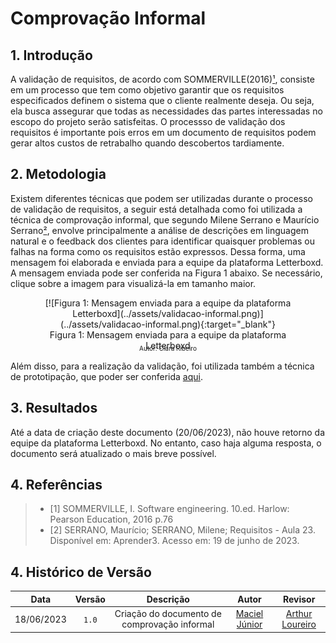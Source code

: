 # Comprovação Informal

## 1. Introdução

A validação de requisitos, de acordo com SOMMERVILLE(2016)[¹](#ancora1), consiste em um processo que tem como objetivo garantir que os requisitos especificados definem o sistema que o cliente realmente deseja. Ou seja, ela busca assegurar que todas as necessidades das partes interessadas no escopo do projeto serão satisfeitas. O processso de validação dos requisitos é importante pois erros em um documento de requisitos podem gerar altos custos de retrabalho quando descobertos tardiamente.

## 2. Metodologia

Existem diferentes técnicas que podem ser utilizadas durante o processo de validação de requisitos, a seguir está detalhada como foi utilizada a técnica de comprovação informal, que segundo Milene Serrano e Maurício Serrano[²](#ancora2), envolve principalmente a análise de descrições em linguagem natural e o feedback dos clientes para identificar quaisquer problemas ou falhas na forma como os requisitos estão expressos. Dessa forma, uma mensagem foi elaborada e enviada para a equipe da plataforma Letterboxd. A mensagem enviada pode ser conferida na Figura 1 abaixo. Se necessário, clique sobre a imagem para visualizá-la em tamanho maior.

<center>
    <figure markdown>
    [![Figura 1: Mensagem enviada para a equipe da plataforma Letterboxd](../assets/validacao-informal.png)](../assets/validacao-informal.png){:target="_blank"}
    <figcaption>Figura 1: Mensagem enviada para a equipe da plataforma Letterboxd</figcaption>
    <p style="margin-top: -10px; font-size: 10px">Autor: Clara Ribeiro</p>
    </figure>
</center>

Além disso, para a realização da validação, foi utilizada também a técnica de prototipação, que poder ser conferida [aqui](../An%C3%A1lise/2-prototipacao.md).

## 3. Resultados

Até a data de criação deste documento (20/06/2023), não houve retorno da equipe da plataforma Letterboxd. No entanto, caso haja alguma resposta, o documento será atualizado o mais breve possível.

## 4. Referências

> - <a id="ancora1"></a>[1] SOMMERVILLE, I. Software engineering. 10.ed. Harlow: Pearson Education, 2016 p.76
> - <a id="ancora2"></a>[2] SERRANO, Maurício; SERRANO, Milene; Requisitos - Aula 23. Disponível em: Aprender3. Acesso em: 19 de junho de 2023.

## 4. Histórico de Versão

|    Data    | Versão |                  Descrição                   |                        Autor                        |                     Revisor                     |
| :--------: | :----: | :------------------------------------------: | :-------------------------------------------------: | :---------------------------------------------: |
| 18/06/2023 | `1.0`  | Criação do documento de comprovação informal | [Maciel Júnior](https://github.com/macieljuniormax) | [Arthur Loureiro](https://github.com/ArtAssLou) |
